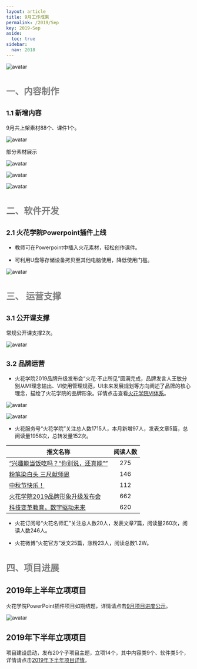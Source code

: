 ```yaml
---
layout: article
title: 9月工作成果
permalink: /2019/Sep
key: 2019-Sep
aside:
  toc: true
sidebar:
  nav: 2018
---
```


<bro/><bro/>

![avatar](images/20190999.png)

# <font size="5" color="gray">一、内容制作</font>

## <font size="4" >1.1 新增内容</font>

9月共上架素材88个、课件1个。

![avatar](images/2019090101.png)

部分素材展示

![avatar](images/2019090202.png)

![avatar](images/2019090303.png)

![avatar](images/2019090404.png)

# <font size="5" color="gray">二、软件开发</font>

## <font size="4" >2.1 火花学院Powerpoint插件上线</font>

- 教师可在Powerpoint中插入火花素材，轻松创作课件。

- 可利用U盘等存储设备拷贝至其他电脑使用，降低使用门槛。

![avatar](images/2019090505.png)

# <font size="5" color="gray">三、	运营支撑</font>

## <font size="4" >3.1 公开课支撑</font>

常规公开课支撑2次。

![avatar](images/20190906.png)

## <font size="4" >3.2 品牌运营</font>

- 火花学院2019品牌升级发布会“火花·不止所见”圆满完成，品牌发言人王敏分别从MI理念输出、VI使用管理规范，UI未来发展规划等方向阐述了品牌的核心理念，描绘了火花学院的品牌形象。详情点击查看[火花学院VI体系](http://wiki.huohuaschool.com/confluence/pages/viewpage.action?pageId=7016780)。

![avatar](images/20190977.jpeg)

![avatar](images/20190988.jpeg)


- 火花服务号“火花学院”关注总人数1715人，本月新增97人，发表文章5篇，总阅读量1958次，总转发量152次。

| 推文名称 |  阅读人数  | 
|-------------|:------:|
[“兴趣能当饭吃吗？“你别说，还真能””](https://mp.weixin.qq.com/s/TCJD_NvXAfwVtknAfChS1Q)|	275|
[粉笔染白头 三尺献师恩](https://mp.weixin.qq.com/s/nDJ_rwn_FjUwa-TNYyvu6w)|	146|
[中秋节快乐！](https://mp.weixin.qq.com/s/X2MlrfRkgnEXMkRpHSGHQA)|	112|
[火花学院2019品牌形象升级发布会](https://mp.weixin.qq.com/s/VtxmtHura42mVM3f6jdUTg)|	662|
[科技变革教育，数字驱动未来](https://mp.weixin.qq.com/s/9oL_8NA2nSZ9QKte1ljy2g)|	620|

- 火花订阅号“火花名师汇”关注总人数20人，发表文章7篇，阅读量260次，阅读人数246人。

- 火花微博“火花官方”发文25篇，涨粉23人，阅读总数1.2W。

# <font size="5" color="gray">四、项目进展</font>

## 2019年上半年立项项目

火花学院PowerPoint插件项目如期结题，详情请点击[9月项目进度公示](https://xiyue-team.github.io/doc_monthlyreport/project/Sep)。
 
![avatar](images/20190933.png)

## 2019年下半年立项项目

项目建设启动，发布20个子项目主题，立项14个，其中内容类9个、软件类5个，详情请点击[2019年下半年项目详情](https://xiyue-team.github.io/doc_monthlyreport/project/2019#2019年下半年立项项目)。
